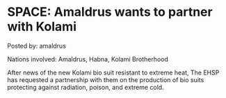 # SPACE: Amaldrus wants to partner with Kolami

Posted by: amaldrus

Nations involved: Amaldrus, Habna, Kolami Brotherhood

After news of the new Kolami bio suit resistant to extreme heat,
The EHSP has requested a partnership with them on the production of bio suits protecting against radiation, poison, and extreme cold.